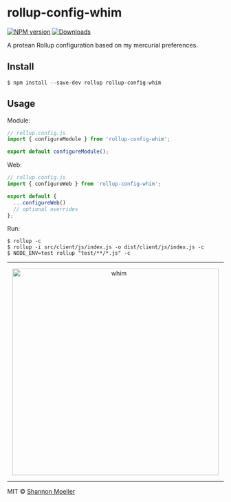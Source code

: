# rollup-config-whim

[![NPM version][npm-img]][npm-url] [![Downloads][downloads-img]][npm-url]

A protean Rollup configuration based on my mercurial preferences.

## Install

```
$ npm install --save-dev rollup rollup-config-whim
```

## Usage

Module:

```js
// rollup.config.js
import { configureModule } from 'rollup-config-whim';

export default configureModule();
```

Web:

```js
// rollup.config.js
import { configureWeb } from 'rollup-config-whim';

export default {
  ...configureWeb()
  // optional overrides
};
```

Run:

```command
$ rollup -c
$ rollup -i src/client/js/index.js -o dist/client/js/index.js -c
$ NODE_ENV=test rollup "test/**/*.js" -c
```

----

<p align="center">
  <a href="https://github.com/shannonmoeller/whim#readme"><img src="https://cdn.rawgit.com/shannonmoeller/whim/27a17fd/media/logo.svg" alt="whim" width="480" /></a>
</p>

----

MIT © [Shannon Moeller](http://shannonmoeller.com)

[downloads-img]: http://img.shields.io/npm/dm/rollup-config-whim.svg?style=flat-square
[npm-img]:       http://img.shields.io/npm/v/rollup-config-whim.svg?style=flat-square
[npm-url]:       https://npmjs.org/package/rollup-config-whim
